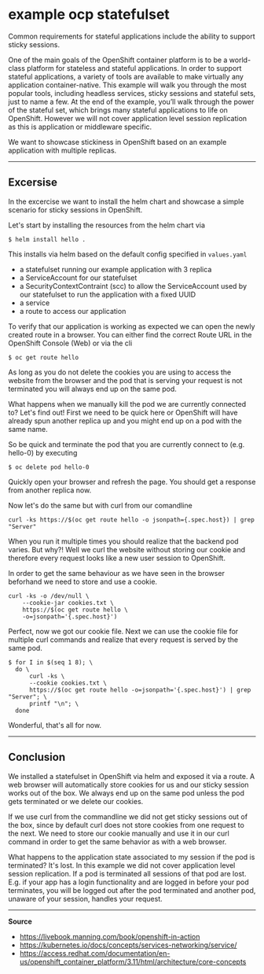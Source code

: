 # example ocp statefulset

Common requirements for stateful applications include the ability to support sticky sessions.

One of the main goals of the OpenShift container platform is to be a world-class platform for stateless and stateful applications. In order to support stateful applications, a variety of tools are available to make virtually any application container-native. This example will walk you through the most popular tools, including headless services, sticky sessions and stateful sets, just to name a few. At the end of the example, you’ll walk through the power of the stateful set, which brings many stateful applications to life on OpenShift. However we will not cover application level session replication as this is application or middleware specific.

We want to showcase stickiness in OpenShift based on an example application with multiple replicas.

---

## Excersise

In the excercise we want to install the helm chart and showcase a simple scenario for sticky sessions in OpenShift.

Let's start by installing the resources from the helm chart via

```
$ helm install hello .
```

This installs via helm based on the default config specified in `values.yaml`
* a statefulset running our example application with 3 replica
* a ServiceAccount for our statefulset
* a SecurityContextContraint (scc) to allow the ServiceAccount used by our statefulset to run the application with a fixed UUID
* a service
* a route to access our application

To verify that our application is working as expected we can open the newly created route in a browser. You can either find the correct Route URL in the OpenShift Console (Web) or via the cli

```
$ oc get route hello
```

As long as you do not delete the cookies you are using to access the website from the browser and the pod that is serving your request is not terminated you will always end up on the same pod.

What happens when we manually kill the pod we are currently connected to? Let's find out! First we need to be quick here or OpenShift will have already spun another replica up and you might end up on a pod with the same name.

So be quick and terminate the pod that you are currently connect to (e.g. hello-0) by executing

```
$ oc delete pod hello-0
```

Quickly open your browser and refresh the page. You should get a response from another replica now.

Now let's do the same but with curl from our comandline

```
curl -ks https://$(oc get route hello -o jsonpath={.spec.host}) | grep "Server"
```

When you run it multiple times you should realize that the backend pod varies. But why?!
Well we curl the website without storing our cookie and therefore every request looks like a new user session to OpenShift.

In order to get the same behaviour as we have seen in the browser beforhand we need to store and use a cookie.

```
curl -ks -o /dev/null \
    --cookie-jar cookies.txt \
    https://$(oc get route hello \
    -o=jsonpath='{.spec.host}')
```

Perfect, now we got our cookie file. Next we can use the cookie file for multiple curl commands and realize that every request is served by the same pod.

```
$ for I in $(seq 1 8); \
  do \
      curl -ks \
      --cookie cookies.txt \
      https://$(oc get route hello -o=jsonpath='{.spec.host}') | grep "Server"; \
      printf "\n"; \
  done
```

Wonderful, that's all for now.

---

## Conclusion

We installed a statefulset in OpenShift via helm and exposed it via a route. A web browser will automatically store cookies for us and our sticky session works out of the box. We always end up on the same pod unless the pod gets terminated or we delete our cookies.

If we use curl from the commandline we did not get sticky sessions out of the box, since by default curl does not store cookies from one request to the next. We need to store our cookie manually and use it in our curl command in order to get the same behavior as with a web browser.

What happens to the application state associated to my session if the pod is terminated? It's lost. In this example we did not cover application level session replication. If a pod is terminated all sessions of that pod are lost. E.g. if your app has a login functionality and are logged in before your pod terminates, you will be logged out after the pod terminated and another pod, unaware of your session, handles your request.

---

**Source**
* https://livebook.manning.com/book/openshift-in-action
* https://kubernetes.io/docs/concepts/services-networking/service/
* https://access.redhat.com/documentation/en-us/openshift_container_platform/3.11/html/architecture/core-concepts